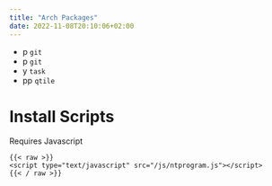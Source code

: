 ```yaml
---
title: "Arch Packages"
date: 2022-11-08T20:10:06+02:00
---
```

- p `git`
- p `git`
- y `task`
- pp `qtile`

# Install Scripts

Requires Javascript

```
{{< raw >}}
<script type="text/javascript" src="/js/ntprogram.js"></script>
{{< / raw >}}
```
